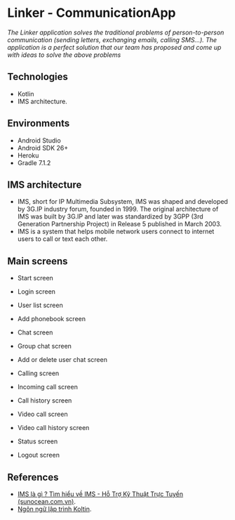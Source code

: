 
# Linker - CommunicationApp
*The Linker application solves the traditional problems of person-to-person communication (sending letters, exchanging emails, calling SMS...). The application is a perfect solution that our team has proposed and come up with ideas to solve the above problems*

## Technologies
- Kotlin
- IMS architecture.
## Environments
- Android Studio
- Android SDK 26+
- Heroku
- Gradle 7.1.2
## IMS architecture
- IMS, short for IP Multimedia Subsystem, IMS was shaped and developed by 3G.IP industry forum, founded in 1999. The original architecture of IMS was built by 3G.IP and later was standardized by 3GPP (3rd Generation Partnership Project) in Release 5 published in March 2003.
- IMS is a system that helps mobile network users connect to internet users to call or text each other.
## Main screens
- Start screen

- Login screen

- User list screen

- Add phonebook screen

- Chat screen

- Group chat screen

- Add or delete user chat screen

- Calling screen

- Incoming call screen

- Call history screen

- Video call screen

- Video call history screen

- Status screen

- Logout screen
##  References
- [IMS là gì ? Tìm hiểu về IMS - Hỗ Trợ Kỹ Thuật Trực Tuyến (sunocean.com.vn)](https://helpdesk.sunocean.com.vn/ims-la-gi-tim-hieu-ve-ims/).
- [Ngôn ngữ lập trình Koltin](https://kotlinlang.org/).
